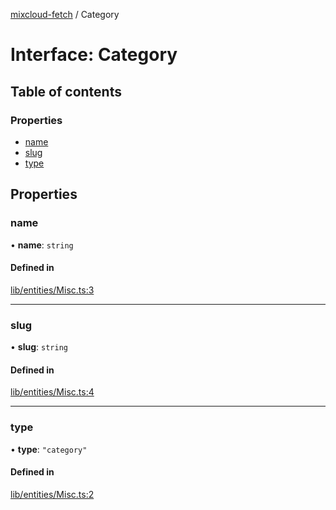 [mixcloud-fetch](../README.md) / Category

# Interface: Category

## Table of contents

### Properties

- [name](Category.md#name)
- [slug](Category.md#slug)
- [type](Category.md#type)

## Properties

### name

• **name**: `string`

#### Defined in

[lib/entities/Misc.ts:3](https://github.com/patrickkfkan/mixcloud-fetch/blob/e4ecdc8/src/lib/entities/Misc.ts#L3)

___

### slug

• **slug**: `string`

#### Defined in

[lib/entities/Misc.ts:4](https://github.com/patrickkfkan/mixcloud-fetch/blob/e4ecdc8/src/lib/entities/Misc.ts#L4)

___

### type

• **type**: ``"category"``

#### Defined in

[lib/entities/Misc.ts:2](https://github.com/patrickkfkan/mixcloud-fetch/blob/e4ecdc8/src/lib/entities/Misc.ts#L2)
